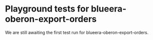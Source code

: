# Playground tests for blueera-oberon-export-orders
We are still awaiting the first test run for blueera-oberon-export-orders.
